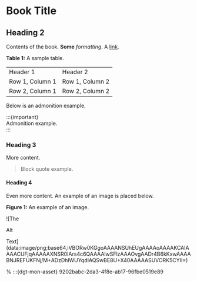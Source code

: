 # Book Title

## Heading 2

Contents of the book. **Some** *formatting*. A [link](example.com).

**Table 1:** A sample table.



|  |  |
| --- | --- |
| Header 1 | Header 2 |
| Row 1, Column 1 | Row 1, Column 2 |
| Row 2, Column 1 | Row 2, Column 2 |

Below is an admonition example.

:::{important}   
Admonition example.  
:::

### Heading 3

More content.

> Block quote example.
#### Heading 4

Even more content. An example of an image is placed below.

**Figure 1:** An example of an image.

![The

Alt

Text](data:image/png;base64,iVBORw0KGgoAAAANSUhEUgAAAAoAAAAKCAIAAAACUFjqAAAAAXNSR0IArs4c6QAAAAlwSFlzAAAOvgAADr4B6kKxwAAAABNJREFUKFNj/M+ADzDhlWUYqdIAQSwBE8U+X40AAAAASUVORK5CYII=)


% :::{dgt-mon-asset} 9202babc-2da3-4f8e-ab17-96fbe0519e89


